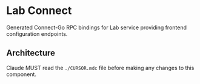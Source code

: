 # Lab Connect

Generated Connect-Go RPC bindings for Lab service providing frontend configuration endpoints.

## Architecture  
Claude MUST read the `./CURSOR.mdc` file before making any changes to this component.